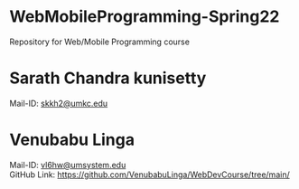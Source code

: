# WebMobileProgramming-Spring22
Repository for Web/Mobile Programming course
# Sarath Chandra kunisetty
  Mail-ID: skkh2@umkc.edu
# Venubabu Linga
  Mail-ID: vl6hw@umsystem.edu  
  GitHub Link: https://github.com/VenubabuLinga/WebDevCourse/tree/main/
